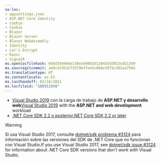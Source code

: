 ```yaml
---
no-loc:
- appsettings.json
- ASP.NET Core Identity
- cookie
- Cookie
- Blazor
- Blazor Server
- Blazor WebAssembly
- Identity
- Let's Encrypt
- Razor
- SignalR
ms.openlocfilehash: 0ddd35946de138e3e9803d1304355d013e3b1399
ms.sourcegitcommit: a49c47d5a573379effee5c6b6e36f5c302aa756b
ms.translationtype: HT
ms.contentlocale: es-ES
ms.lasthandoff: 02/16/2021
ms.locfileid: "100551930"
---
```

* <span data-ttu-id="73fef-101">[Visual Studio 2019](https://visualstudio.microsoft.com/downloads/?utm_medium=microsoft&utm_source=docs.microsoft.com&utm_campaign=inline+link&utm_content=download+vs2019) con la carga de trabajo de **ASP.NET y desarrollo web**</span><span class="sxs-lookup"><span data-stu-id="73fef-101">[Visual Studio 2019](https://visualstudio.microsoft.com/downloads/?utm_medium=microsoft&utm_source=docs.microsoft.com&utm_campaign=inline+link&utm_content=download+vs2019) with the **ASP.NET and web development** workload</span></span>
* [<span data-ttu-id="73fef-102">.NET Core SDK 2.2 o posterior</span><span class="sxs-lookup"><span data-stu-id="73fef-102">.NET Core SDK 2.2 or later</span></span>](https://dotnet.microsoft.com/download/dotnet-core)

> [!WARNING]
> <span data-ttu-id="73fef-103">Si usa Visual Studio 2017, consulte [dotnet/sdk problema #3124](https://github.com/dotnet/sdk/issues/3124) para información sobre las versiones del SDK de .NET Core que no funcionan con Visual Studio.</span><span class="sxs-lookup"><span data-stu-id="73fef-103">If you use Visual Studio 2017, see [dotnet/sdk issue #3124](https://github.com/dotnet/sdk/issues/3124) for information about .NET Core SDK versions that don't work with Visual Studio.</span></span>
